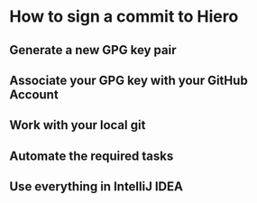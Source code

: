 # How to sign a commit to Hiero

## Generate a new GPG key pair

## Associate your GPG key with your GitHub Account

## Work with your local git

## Automate the required tasks

## Use everything in IntelliJ IDEA
